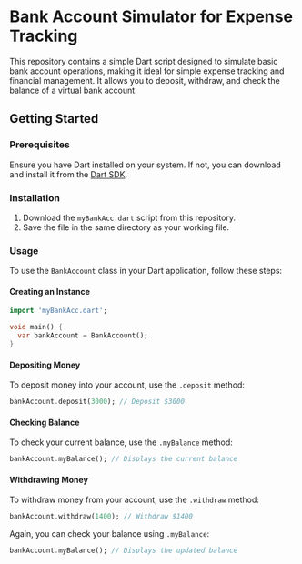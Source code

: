 # Bank Account Simulator for Expense Tracking

This repository contains a simple Dart script designed to simulate basic bank account operations, making it ideal for simple expense tracking and financial management. It allows you to deposit, withdraw, and check the balance of a virtual bank account.

## Getting Started

### Prerequisites

Ensure you have Dart installed on your system. If not, you can download and install it from the [Dart SDK](https://dart.dev/get-dart).

### Installation

1. Download the `myBankAcc.dart` script from this repository.
2. Save the file in the same directory as your working file.

### Usage

To use the `BankAccount` class in your Dart application, follow these steps:

#### Creating an Instance
```dart
import 'myBankAcc.dart';

void main() {
  var bankAccount = BankAccount();
}
```
#### Depositing Money

To deposit money into your account, use the `.deposit` method:

```dart
bankAccount.deposit(3000); // Deposit $3000
```
#### Checking Balance
To check your current balance, use the `.myBalance` method:

```dart
bankAccount.myBalance(); // Displays the current balance
```
#### Withdrawing Money
To withdraw money from your account, use the `.withdraw` method:

```dart
bankAccount.withdraw(1400); // Withdraw $1400

```
Again, you can check your balance using `.myBalance`:
```dart
bankAccount.myBalance(); // Displays the updated balance

```

